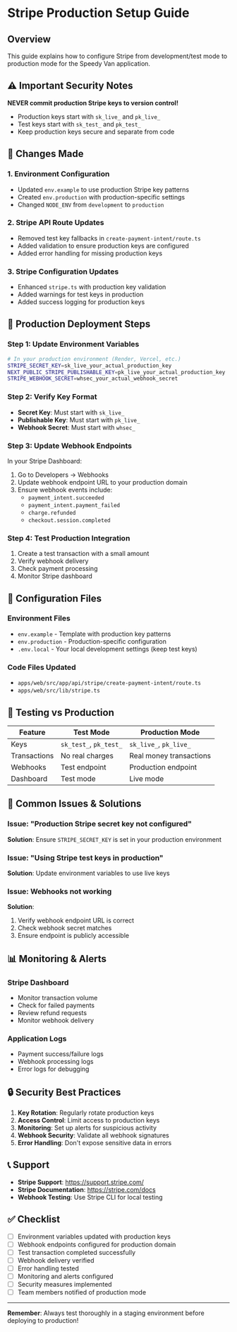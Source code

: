 # Stripe Production Setup Guide

## Overview
This guide explains how to configure Stripe from development/test mode to production mode for the Speedy Van application.

## ⚠️ Important Security Notes

**NEVER commit production Stripe keys to version control!**
- Production keys start with `sk_live_` and `pk_live_`
- Test keys start with `sk_test_` and `pk_test_`
- Keep production keys secure and separate from code

## 🔄 Changes Made

### 1. Environment Configuration
- Updated `env.example` to use production Stripe key patterns
- Created `env.production` with production-specific settings
- Changed `NODE_ENV` from `development` to `production`

### 2. Stripe API Route Updates
- Removed test key fallbacks in `create-payment-intent/route.ts`
- Added validation to ensure production keys are configured
- Added error handling for missing production keys

### 3. Stripe Configuration Updates
- Enhanced `stripe.ts` with production key validation
- Added warnings for test keys in production
- Added success logging for production keys

## 🚀 Production Deployment Steps

### Step 1: Update Environment Variables
```bash
# In your production environment (Render, Vercel, etc.)
STRIPE_SECRET_KEY=sk_live_your_actual_production_key
NEXT_PUBLIC_STRIPE_PUBLISHABLE_KEY=pk_live_your_actual_production_key
STRIPE_WEBHOOK_SECRET=whsec_your_actual_webhook_secret
```

### Step 2: Verify Key Format
- **Secret Key**: Must start with `sk_live_`
- **Publishable Key**: Must start with `pk_live_`
- **Webhook Secret**: Must start with `whsec_`

### Step 3: Update Webhook Endpoints
In your Stripe Dashboard:
1. Go to Developers → Webhooks
2. Update webhook endpoint URL to your production domain
3. Ensure webhook events include:
   - `payment_intent.succeeded`
   - `payment_intent.payment_failed`
   - `charge.refunded`
   - `checkout.session.completed`

### Step 4: Test Production Integration
1. Create a test transaction with a small amount
2. Verify webhook delivery
3. Check payment processing
4. Monitor Stripe dashboard

## 🔧 Configuration Files

### Environment Files
- `env.example` - Template with production key patterns
- `env.production` - Production-specific configuration
- `.env.local` - Your local development settings (keep test keys)

### Code Files Updated
- `apps/web/src/app/api/stripe/create-payment-intent/route.ts`
- `apps/web/src/lib/stripe.ts`

## 🧪 Testing vs Production

| Feature | Test Mode | Production Mode |
|---------|-----------|-----------------|
| Keys | `sk_test_`, `pk_test_` | `sk_live_`, `pk_live_` |
| Transactions | No real charges | Real money transactions |
| Webhooks | Test endpoint | Production endpoint |
| Dashboard | Test mode | Live mode |

## 🚨 Common Issues & Solutions

### Issue: "Production Stripe secret key not configured"
**Solution**: Ensure `STRIPE_SECRET_KEY` is set in your production environment

### Issue: "Using Stripe test keys in production"
**Solution**: Update environment variables to use live keys

### Issue: Webhooks not working
**Solution**: 
1. Verify webhook endpoint URL is correct
2. Check webhook secret matches
3. Ensure endpoint is publicly accessible

## 📊 Monitoring & Alerts

### Stripe Dashboard
- Monitor transaction volume
- Check for failed payments
- Review refund requests
- Monitor webhook delivery

### Application Logs
- Payment success/failure logs
- Webhook processing logs
- Error logs for debugging

## 🔒 Security Best Practices

1. **Key Rotation**: Regularly rotate production keys
2. **Access Control**: Limit access to production keys
3. **Monitoring**: Set up alerts for suspicious activity
4. **Webhook Security**: Validate all webhook signatures
5. **Error Handling**: Don't expose sensitive data in errors

## 📞 Support

- **Stripe Support**: https://support.stripe.com/
- **Stripe Documentation**: https://stripe.com/docs
- **Webhook Testing**: Use Stripe CLI for local testing

## ✅ Checklist

- [ ] Environment variables updated with production keys
- [ ] Webhook endpoints configured for production domain
- [ ] Test transaction completed successfully
- [ ] Webhook delivery verified
- [ ] Error handling tested
- [ ] Monitoring and alerts configured
- [ ] Security measures implemented
- [ ] Team members notified of production mode

---

**Remember**: Always test thoroughly in a staging environment before deploying to production!
